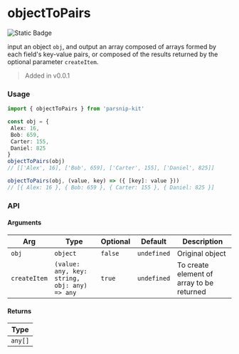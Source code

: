 # objectToPairs
![Static Badge](https://img.shields.io/badge/Coverage-100.00%-FF8C00)
      
input an object `obj`, and output an array composed of arrays formed by each field's key-value pairs, or composed of the results returned by the optional parameter `createItem`.

> Added in v0.0.1



### Usage

```ts
import { objectToPairs } from 'parsnip-kit'

const obj = {
 Alex: 16,
 Bob: 659,
 Carter: 155,
 Daniel: 825
}
objectToPairs(obj)
// [['Alex', 16], ['Bob', 659], ['Carter', 155], ['Daniel', 825]]

objectToPairs(obj, (value, key) => ({ [key]: value }))
// [{ Alex: 16 }, { Bob: 659 }, { Carter: 155 }, { Daniel: 825 }]
```


### API

#### Arguments

| Arg | Type | Optional | Default | Description |
| --- | --- | --- | --- | --- |
| `obj` | `object` | `false` | `undefined` | Original object |
| `createItem` | `(value: any, key: string, obj: any) => any` | `true` | `undefined` | To create element of array to be returned |

#### Returns

| Type |
| ---  |
| `any[]`  |